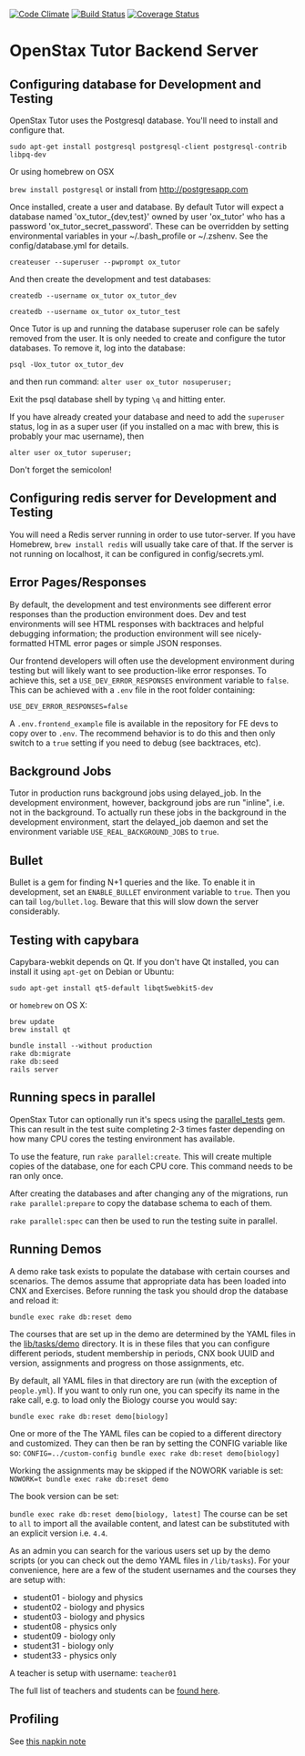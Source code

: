 [![Code Climate](https://codeclimate.com/github/openstax/tutor-server.png)](https://codeclimate.com/github/openstax/tutor-server)
[![Build Status](https://travis-ci.org/openstax/tutor-server.png?branch=master)](https://travis-ci.org/openstax/tutor-server)
[![Coverage Status](https://img.shields.io/coveralls/openstax/tutor-server.svg)](https://coveralls.io/r/openstax/tutor-server)

# OpenStax Tutor Backend Server

## Configuring database for Development and Testing

OpenStax Tutor uses the Postgresql database.  You'll need to install and configure that.

`sudo apt-get install postgresql postgresql-client postgresql-contrib libpq-dev`

Or using homebrew on OSX

`brew install postgresql` or install from http://postgresapp.com

Once installed, create a user and database.  By default Tutor will expect a database named 'ox_tutor_{dev,test}' owned by user 'ox_tutor' who has a password 'ox_tutor_secret_password'.  These can be overridden by setting environmental variables in your ~/.bash_profile or ~/.zshenv.  See the config/database.yml for details.

`createuser --superuser --pwprompt ox_tutor`

And then create the development and test databases:

`createdb --username ox_tutor ox_tutor_dev`

`createdb --username ox_tutor ox_tutor_test`

Once Tutor is up and running the database superuser role can be safely removed from the user. It is only needed to create and configure the tutor databases.  To remove it, log into the database:

`psql -Uox_tutor ox_tutor_dev`

and then run command: `alter user ox_tutor nosuperuser;`

Exit the psql database shell by typing `\q` and hitting enter.

If you have already created your database and need to add the `superuser` status, log in as a super user (if you installed on a mac with brew, this is probably your mac username), then 

`alter user ox_tutor superuser;`

Don't forget the semicolon!

## Configuring redis server for Development and Testing

You will need a Redis server running in order to use tutor-server.
If you have Homebrew, `brew install redis` will usually take care of that.
If the server is not running on localhost, it can be configured in config/secrets.yml.

## Error Pages/Responses

By default, the development and test environments see different error responses than the production environment does.
Dev and test environments will see HTML responses with backtraces and helpful debugging information; the production
environment will see nicely-formatted HTML error pages or simple JSON responses.

Our frontend developers will often use the development environment during testing but will likely want to see
production-like error responses.  To achieve this, set a `USE_DEV_ERROR_RESPONSES` environment variable to `false`.  This can be achieved
with a `.env` file in the root folder containing:

```
USE_DEV_ERROR_RESPONSES=false
```

A `.env.frontend_example` file is available in the repository for FE devs to copy over to `.env`.  The recommend
behavior is to do this and then only switch to a `true` setting if you need to debug (see backtraces, etc).

## Background Jobs

Tutor in production runs background jobs using delayed_job.  In the development environment, however, background jobs are run "inline", i.e. not in the background.  To actually run these jobs in the background in the development environment, start the delayed_job daemon and set the environment variable `USE_REAL_BACKGROUND_JOBS` to `true`.

## Bullet

Bullet is a gem for finding N+1 queries and the like.  To enable it in development, set an `ENABLE_BULLET` environment variable to `true`.  Then you can tail `log/bullet.log`.  Beware that this will slow down the server considerably.

## Testing with capybara

Capybara-webkit depends on Qt.  If you don't have Qt installed, you can install
it using `apt-get` on Debian or Ubuntu:

```
sudo apt-get install qt5-default libqt5webkit5-dev
```

or `homebrew` on OS X:

```
brew update
brew install qt
```

```
bundle install --without production
rake db:migrate
rake db:seed
rails server
```

## Running specs in parallel

OpenStax Tutor can optionally run it's specs using the [parallel_tests](https://github.com/grosser/parallel_tests) gem.  This can result in the test suite completing 2-3 times faster depending on how many CPU cores the testing environment has available.

To use the feature, run `rake parallel:create`.  This will create multiple copies of the database, one for each CPU core.  This command needs to be ran only once.

After creating the databases and after changing any of the migrations, run `rake parallel:prepare` to copy the database schema to each of them.

`rake parallel:spec` can then be used to run the testing suite in parallel.

## Running Demos

A demo rake task exists to populate the database with certain courses and scenarios.  The demos assume that appropriate data has been loaded into CNX and Exercises.  Before running the task you should drop the database and reload it:

`bundle exec rake db:reset demo`

The courses that are set up in the demo are determined by the YAML files in the [lib/tasks/demo](https://github.com/openstax/tutor-server/tree/master/lib/tasks/demo) directory.  It is in these files that you can configure different periods, student membership in periods, CNX book UUID and version, assignments and progress on those assignments, etc.

By default, all YAML files in that directory are run (with the exception of `people.yml`).  If you want to only run one, you can specify its name in the rake call, e.g. to load only the Biology course you would say:

`bundle exec rake db:reset demo[biology]`

One or more of the The YAML files can be copied to a different directory and customized.  They can then be ran by setting the CONFIG variable like so: `CONFIG=../custom-config bundle exec rake db:reset demo[biology]`

Working the assignments may be skipped if the NOWORK variable is set: `NOWORK=t bundle exec rake db:reset demo`

The book version can be set:

`bundle exec rake db:reset demo[biology, latest]` The course can be set to `all` to import all the available content, and latest can be substituted with an explicit version i.e. `4.4`.

As an admin you can search for the various users set up by the demo scripts (or you can check out the demo YAML files in `/lib/tasks`).  For your convenience, here are a few of the student usernames and the courses they are setup with:

  * student01 - biology and physics
  * student02 - biology and physics
  * student03 - biology and physics
  * student08 - physics only
  * student09 - biology only
  * student31 - biology only
  * student33 - physics only

A teacher is setup with username: `teacher01`

The full list of teachers and students can be [found here](https://github.com/openstax/tutor-server/blob/master/lib/tasks/demo/people.yml).

## Profiling

See [this napkin note](https://github.com/openstax/napkin-notes/blob/master/jp/profiling_tutor_server.md)
